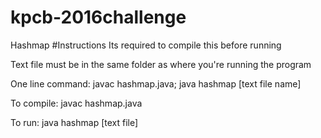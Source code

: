 # kpcb-2016challenge
Hashmap
#Instructions
Its required to compile this before running

Text file must be in the same folder as where you're running the program

One line command: javac hashmap.java; java hashmap [text file name]

To compile:
javac hashmap.java

To run:
java hashmap [text file]
